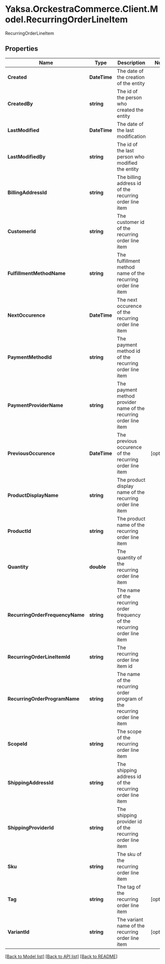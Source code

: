 # Yaksa.OrckestraCommerce.Client.Model.RecurringOrderLineItem
RecurringOrderLineItem

## Properties

Name | Type | Description | Notes
------------ | ------------- | ------------- | -------------
**Created** | **DateTime** | The date of the creation of the entity | 
**CreatedBy** | **string** | The id of the person who created the entity | 
**LastModified** | **DateTime** | The date of the last modification | 
**LastModifiedBy** | **string** | The id of the last person who modified the entity | 
**BillingAddressId** | **string** | The billing address id of the recurring order line item | 
**CustomerId** | **string** | The customer id of the recurring order line item | 
**FulfillmentMethodName** | **string** | The fulfillment method name of the recurring order line item | 
**NextOccurence** | **DateTime** | The next occurence of the recurring order line item | 
**PaymentMethodId** | **string** | The payment method id of the recurring order line item | 
**PaymentProviderName** | **string** | The payment method provider name of the recurring order line item | 
**PreviousOccurence** | **DateTime** | The previous occurence of the recurring order line item | [optional] 
**ProductDisplayName** | **string** | The product display name of the recurring order line item | 
**ProductId** | **string** | The product name of the recurring order line item | 
**Quantity** | **double** | The quantity of the recurring order line item | 
**RecurringOrderFrequencyName** | **string** | The name of the recurring order frequency of the recurring order line item | 
**RecurringOrderLineItemId** | **string** | The recurring order line item id | 
**RecurringOrderProgramName** | **string** | The name of the recurring order program of the recurring order line item | 
**ScopeId** | **string** | The scope of the recurring order line item | 
**ShippingAddressId** | **string** | The shipping address id of the recurring order line item | 
**ShippingProviderId** | **string** | The shipping provider id of the recurring order line item | 
**Sku** | **string** | The sku of the recurring order line item | 
**Tag** | **string** | The tag of the recurring order line item | [optional] 
**VariantId** | **string** | The variant name of the recurring order line item | [optional] 

[[Back to Model list]](../README.md#documentation-for-models) [[Back to API list]](../README.md#documentation-for-api-endpoints) [[Back to README]](../README.md)

